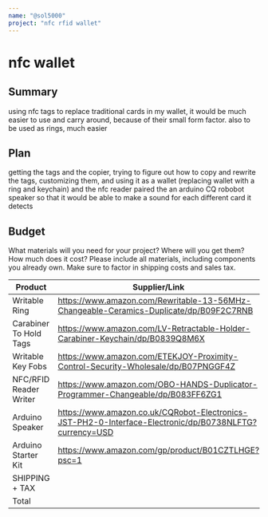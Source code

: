```yaml
---
name: "@sol5000"
project: "nfc rfid wallet"
---
```


# nfc wallet

## Summary

using nfc tags to replace traditional cards in my wallet, it would be much easier to use and carry around, because of their small form factor. also to be used as rings, much easier

## Plan

getting the tags and the copier, trying to figure out how to copy and rewrite the tags, customizing them, and using it as a wallet (replacing wallet with a ring and keychain) and the nfc reader paired the an arduino CQ robobot speaker so that it would be able to make a sound for each different card it detects

## Budget

What materials will you need for your project? Where will you get them? How much does it cost? Please include all materials, including components you already own. Make sure to factor in shipping costs and sales tax.

| Product         | Supplier/Link                                                                                                   | Cost    |
| ---------------------- | -------------------------------------------------------------------------------------------------------- | ------- |
| Writable Ring          | https://www.amazon.com/Rewritable-13-56MHz-Changeable-Ceramics-Duplicate/dp/B09F2C7RNB                   | $43.50  | 
| Carabiner To Hold Tags | https://www.amazon.com/LV-Retractable-Holder-Carabiner-Keychain/dp/B0839Q8M6X                            | $14.99  |
| Writable Key Fobs      | https://www.amazon.com/ETEKJOY-Proximity-Control-Security-Wholesale/dp/B07PNGGF4Z                        | $16.90  |
| NFC/RFID Reader Writer | https://www.amazon.com/OBO-HANDS-Duplicator-Programmer-Changeable/dp/B083FF6ZG1                          | $37.85  |
| Arduino Speaker        | https://www.amazon.co.uk/CQRobot-Electronics-JST-PH2-0-Interface-Electronic/dp/B0738NLFTG?currency=USD   | $8.62   |
| Arduino Starter Kit    | https://www.amazon.com/gp/product/B01CZTLHGE?psc=1                                                       | $59.99  |
| SHIPPING + TAX         |                                                                                                          | $26.00  |
| Total                  |                                                                                                          | $207.85 |
